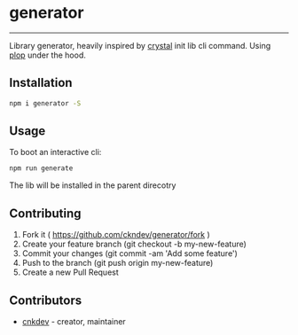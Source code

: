 # generator
----

Library generator, heavily inspired by [crystal](http://crystal-lang.org) init lib
cli command.
Using [plop](https://github.com/amwmedia/plop) under the hood.

## Installation

```bash
npm i generator -S
```

## Usage

To boot an interactive cli:

```js
npm run generate
```

The lib will be installed in the parent direcotry

## Contributing

1. Fork it ( https://github.com/ckndev/generator/fork )
2. Create your feature branch (git checkout -b my-new-feature)
3. Commit your changes (git commit -am 'Add some feature')
4. Push to the branch (git push origin my-new-feature)
5. Create a new Pull Request

## Contributors

- [cnkdev](https://github.com/ckndev/generator) - creator, maintainer
